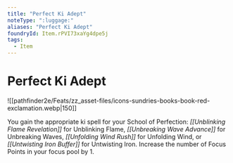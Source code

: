 ```yaml
---
title: "Perfect Ki Adept"
noteType: ":luggage:"
aliases: "Perfect Ki Adept"
foundryId: Item.rPVI73xaYg4dpe5j
tags:
  - Item
---
```


# Perfect Ki Adept
![[pathfinder2e/Feats/zz_asset-files/icons-sundries-books-book-red-exclamation.webp|150]]

You gain the appropriate ki spell for your School of Perfection: _[[Unblinking Flame Revelation]]_ for Unblinking Flame, _[[Unbreaking Wave Advance]]_ for Unbreaking Waves, _[[Unfolding Wind Rush]]_ for Unfolding Wind, or _[[Untwisting Iron Buffer]]_ for Untwisting Iron. Increase the number of Focus Points in your focus pool by 1.
